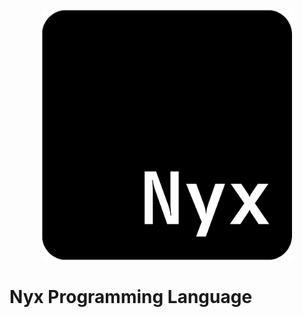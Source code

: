 <p align="center">
  <img src= "https://github.com/DevCheckOG/Nyx-lang/blob/main/assets/Nyx%20Programming%20Language.png" alt= "logo" style= "width: 400px; height: 400px;"> </img>
</p>

# Nyx Programming Language
